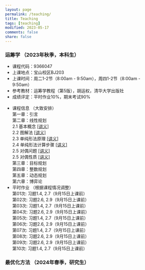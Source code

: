 ```yaml
---
layout: page
permalink: /teaching/
title: Teaching
tags: [teaching]
modified: 2023-05-17 
comments: false
share: false
---
```



### 运筹学 （2023年秋季，本科生）

* 课程代码：9366047 <br>
* 上课地点：宝山校区BJ203<br>
* 上课时间：周二1-2节（8:00am - 9:50am），周四1-2节（8:00am - 9:50am）<br>
* 参考教材：运筹学教程（第5版），胡运权，清华大学出版社<br>
* 成绩评定：平时作业10%，期末考试90% <br><br>
* 课程信息 （大致安排）<br>
  第一章：引言<br>
  第二章：线性规划<br>
  2.1 基本概念 <a href="../线性规划1.pdf" class="textlink" target="_blank">[讲义]</a> <br>
  2.2 图解法 <a href="../线性规划1.pdf" class="textlink" target="_blank">[讲义]</a> <br>
  2.3 单纯形法原理 <a href="../线性规划1.pdf" class="textlink" target="_blank">[讲义]</a> <br>
  2.4 单纯形法计算步骤 <a href="../线性规划1.pdf" class="textlink" target="_blank">[讲义]</a> <br>
  2.5 对偶问题 <a href="../线性规划1.pdf" class="textlink" target="_blank">[讲义]</a> <br>
  2.5 对偶性质 <a href="../线性规划1.pdf" class="textlink" target="_blank">[讲义]</a> <br>
  第三章：目标规划<br>
  第四章：整数规划<br>
  第五章：动态规划<br>
  第六章：博弈论<br>
* 平时作业 （根据课程情况调整）<br>
  第01次: 习题1.4, 2.7（9月15日上课前） <br>
  第02次: 习题2.6, 2.9（9月15日上课前） <br>
  第03次: 习题1.4, 2.7（9月15日上课前） <br>
  第04次: 习题2.6, 2.9（9月15日上课前） <br>
  第05次: 习题1.4, 2.7（9月15日上课前） <br>
  第06次: 习题2.6, 2.9（9月15日上课前） <br>
  第07次: 习题1.4, 2.7（9月15日上课前） <br>
  第08次: 习题2.6, 2.9（9月15日上课前） <br>
  第09次: 习题2.6, 2.9（9月15日上课前） <br>
  第10次: 习题1.4, 2.7（9月15日上课前）


      
### 最优化方法 （2024年春季，研究生）
